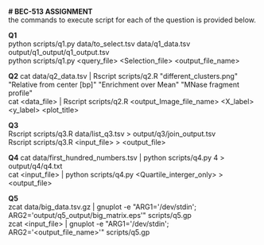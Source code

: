 **# BEC-513 ASSIGNMENT**  
the commands to execute script for each of the question is provided below.  

**Q1**  
python scripts/q1.py data/to_select.tsv data/q1_data.tsv output/q1_output/q1_output.tsv  
python scripts/q1.py <query_file> <Selection_file> <output_file_name>  

**Q2**
cat data/q2_data.tsv | Rscript scripts/q2.R "different_clusters.png" "Relative from center [bp]" "Enrichment over Mean" "MNase fragment profile"  
cat <data_file> | Rscript scripts/q2.R <output_Image_file_name> <X_label> <y_label> <plot_title>  

**Q3**  
Rscript scripts/q3.R data/list_q3.tsv  > output/q3/join_output.tsv  
Rscript scripts/q3.R <input_file>  > <output_file>  

**Q4**
cat data/first_hundred_numbers.tsv | python scripts/q4.py 4 > output/q4/q4.txt  
cat <input_file> | python scripts/q4.py <Quartile_interger_only> > <output_file>  

**Q5**  
zcat data/big_data.tsv.gz | gnuplot -e "ARG1='/dev/stdin'; ARG2='output/q5_output/big_matrix.eps'" scripts/q5.gp  
zcat <input_file> | gnuplot -e "ARG1='/dev/stdin'; ARG2='<output_file_name>'" scripts/q5.gp  
